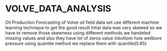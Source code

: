 # VOLVE_DATA_ANALYSIS
Oil Production Forecasting of Volve oil field data set
use different machine learning technique to get the good result
Intial data was very skewed so we have to remove those skewness
using different methods we handeled missing values and 
also they have lot of zeros value inbottom hole wellbore pressure
using quantile method we replace them with quantile(0.65)
